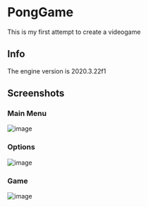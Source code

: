 # PongGame
This is my first attempt to create a videogame

## Info

The engine version is 2020.3.22f1

## Screenshots
### Main Menu
![image](https://user-images.githubusercontent.com/81293464/181509474-cb7b7229-adc2-4e4f-8f44-6c092e8d1bf3.png)
### Options
![image](https://user-images.githubusercontent.com/81293464/181509689-5a2ee96d-0da1-4f47-a766-0ea0b9774931.png)
### Game
![image](https://user-images.githubusercontent.com/81293464/181509593-26148d9e-0ac4-4a5f-a83e-0bccb9546a97.png)
